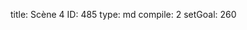title:          Scène 4
ID:             485
type:           md
compile:        2
setGoal:        260


